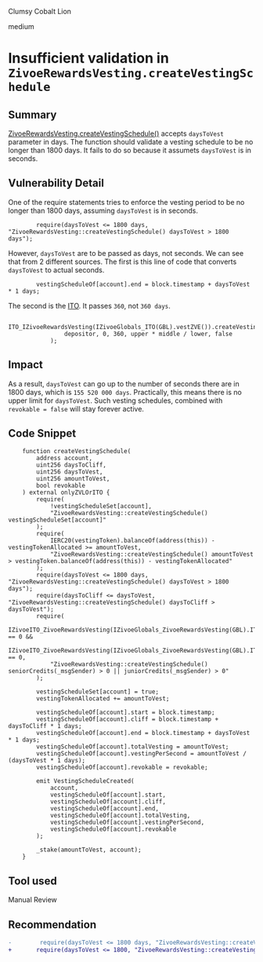 Clumsy Cobalt Lion

medium

# Insufficient validation in `ZivoeRewardsVesting.createVestingSchedule`

## Summary
[ZivoeRewardsVesting.createVestingSchedule()](https://github.com/sherlock-audit/2024-03-zivoe/blob/d4111645b19a1ad3ccc899bea073b6f19be04ccd/zivoe-core-foundry/src/ZivoeRewardsVesting.sol#L381-L425) accepts `daysToVest` parameter in days. The function should validate a vesting schedule to be no longer than 1800 days. It fails to do so because it assumets `daysToVest` is in seconds.

## Vulnerability Detail
One of the require statements tries to enforce the vesting period to be no longer than 1800 days, assuming `daysToVest` is in seconds.
```solidity
        require(daysToVest <= 1800 days, "ZivoeRewardsVesting::createVestingSchedule() daysToVest > 1800 days");
```

However, `daysToVest` are to be passed as days, not seconds. We can see that from 2 different sources. The first is this line of code that converts `daysToVest` to actual seconds.

```solidity
        vestingScheduleOf[account].end = block.timestamp + daysToVest * 1 days;
```

The second is the [ITO](https://github.com/sherlock-audit/2024-03-zivoe/blob/d4111645b19a1ad3ccc899bea073b6f19be04ccd/zivoe-core-foundry/src/ZivoeITO.sol#L236C1-L238C15). It passes `360`, not `360 days`.
```solidity
            ITO_IZivoeRewardsVesting(IZivoeGlobals_ITO(GBL).vestZVE()).createVestingSchedule(
                depositor, 0, 360, upper * middle / lower, false
            );
```
## Impact
As a result, `daysToVest` can go up to the number of seconds there are in 1800 days, which is `155 520 000 days`. Practically, this means there is no upper limit for `daysToVest`. Such vesting schedules, combined with `revokable = false` will stay forever active. 

## Code Snippet
```solidity
    function createVestingSchedule(
        address account, 
        uint256 daysToCliff, 
        uint256 daysToVest, 
        uint256 amountToVest, 
        bool revokable
    ) external onlyZVLOrITO {
        require(
            !vestingScheduleSet[account], 
            "ZivoeRewardsVesting::createVestingSchedule() vestingScheduleSet[account]"
        );
        require(
            IERC20(vestingToken).balanceOf(address(this)) - vestingTokenAllocated >= amountToVest, 
            "ZivoeRewardsVesting::createVestingSchedule() amountToVest > vestingToken.balanceOf(address(this)) - vestingTokenAllocated"
        );
        require(daysToVest <= 1800 days, "ZivoeRewardsVesting::createVestingSchedule() daysToVest > 1800 days");
        require(daysToCliff <= daysToVest, "ZivoeRewardsVesting::createVestingSchedule() daysToCliff > daysToVest");
        require(
            IZivoeITO_ZivoeRewardsVesting(IZivoeGlobals_ZivoeRewardsVesting(GBL).ITO()).seniorCredits(account) == 0 &&
            IZivoeITO_ZivoeRewardsVesting(IZivoeGlobals_ZivoeRewardsVesting(GBL).ITO()).juniorCredits(account) == 0,
            "ZivoeRewardsVesting::createVestingSchedule() seniorCredits(_msgSender) > 0 || juniorCredits(_msgSender) > 0"
        );

        vestingScheduleSet[account] = true;
        vestingTokenAllocated += amountToVest;
        
        vestingScheduleOf[account].start = block.timestamp;
        vestingScheduleOf[account].cliff = block.timestamp + daysToCliff * 1 days;
        vestingScheduleOf[account].end = block.timestamp + daysToVest * 1 days;
        vestingScheduleOf[account].totalVesting = amountToVest;
        vestingScheduleOf[account].vestingPerSecond = amountToVest / (daysToVest * 1 days);
        vestingScheduleOf[account].revokable = revokable;
        
        emit VestingScheduleCreated(
            account, 
            vestingScheduleOf[account].start, 
            vestingScheduleOf[account].cliff, 
            vestingScheduleOf[account].end, 
            vestingScheduleOf[account].totalVesting, 
            vestingScheduleOf[account].vestingPerSecond, 
            vestingScheduleOf[account].revokable
        );

        _stake(amountToVest, account);
    }
```

## Tool used
Manual Review

## Recommendation
```diff
-        require(daysToVest <= 1800 days, "ZivoeRewardsVesting::createVestingSchedule() daysToVest > 1800 days");
+       require(daysToVest <= 1800, "ZivoeRewardsVesting::createVestingSchedule() daysToVest > 1800 days");
```